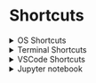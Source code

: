 # Shortcuts

<details>
  <summary>OS Shortcuts</summary>
| action | macOS | Windows |
| :----- | :---: | ------: |
| run | | `Win + r` |
| new explorer window | `Shift + Cmd + N` | `Win + e` |
</details>

<details>
  <summary>Terminal Shortcuts</summary>
| action | macOS | Windows |
| :----- | :---: | ------: |
| clear terminal screen | `Ctrl + L` | `Ctrl + L` |
</details>

<details>
  <summary>VSCode Shortcuts</summary>
| action | macOS | Windows |
| :-------- | :------: | ----: |
| zoom in / out | `Cmd + +/-` | `Ctrl + +/-` |
| new integrated terminal | `Shift + Ctrl + ` ` | `Ctrl + æ` |
| multi-line cursor | | |
| toggle file explorer | `Cmd + b` | |
| comment in/out line | | `Ctrl + '` |
| find next occurence | | `Ctrl + d` |
playground
</details>

<details>
  <summary>Jupyter notebook</summary>
| action | macOS | Windows |
| :-------- | :------: | ----: |
| new cell | | |
</details>
